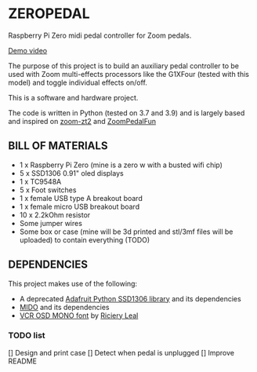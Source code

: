 # ZEROPEDAL
Raspberry Pi Zero midi pedal controller for Zoom pedals. 

[Demo video](https://www.youtube.com/watch?v=D9xH5quKueQ)

The purpose of this project is to build an auxiliary pedal controller to be used with Zoom multi-effects processors like the G1XFour (tested with this model) and toggle individual effects on/off.

This is a software and hardware project.

The code is written in Python (tested on 3.7 and 3.9) and is largely based and inspired on [zoom-zt2](https://github.com/mungewell/zoom-zt2) and [ZoomPedalFun](https://github.com/shooking/ZoomPedalFun)

## BILL OF MATERIALS
- 1 x Raspberry Pi Zero (mine is a zero w with a busted wifi chip)
- 5 x SSD1306 0.91" oled displays
- 1 x TC9548A
- 5 x Foot switches
- 1 x female USB type A breakout board
- 1 x female micro USB breakout board
- 10 x 2.2kOhm resistor
- Some jumper wires
- Some box or case (mine will be 3d printed and stl/3mf files will be uploaded) to contain everything (TODO)

## DEPENDENCIES
This project makes use of the following:
- A deprecated [Adafruit Python SSD1306 library](https://github.com/adafruit/Adafruit_Python_SSD1306) and its dependencies
- [MIDO](https://mido.readthedocs.io/en/latest/) and its dependencies
- [VCR OSD MONO font](https://www.dafont.com/vcr-osd-mono.font)  by [Riciery Leal](https://www.dafont.com/mrmanet.d5509)

### TODO list
[] Design and print case
[] Detect when pedal is unplugged
[] Improve README
